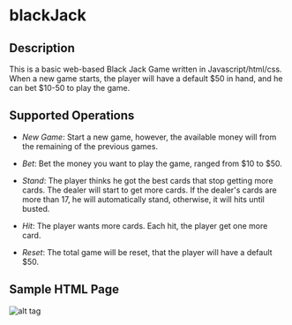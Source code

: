 # blackJack
Description
------------------
This is a basic web-based Black Jack Game written in Javascript/html/css. When a new game starts, the player will have a default $50 in hand, and he can bet $10-50 to play the game.

Supported Operations
------------------
+ *New Game*: Start a new game, however, the available money will from the remaining of the previous games.

+ *Bet*: Bet the money you want to play the game, ranged from $10 to $50.

+ *Stand*: The player thinks he got the best cards that stop getting more cards. The dealer will start to get more cards. If the dealer's cards are more than 17, he will automatically stand, otherwise, it will hits until busted.

+ *Hit*: The player wants more cards. Each hit, the player get one more card.

+ *Reset*: The total game will be reset, that the player will have a default $50.

Sample HTML Page
-----------------
  ![alt tag](https://cloud.githubusercontent.com/assets/9359558/12924440/e1042a94-cf0e-11e5-836b-0dcba6fb3642.png)
